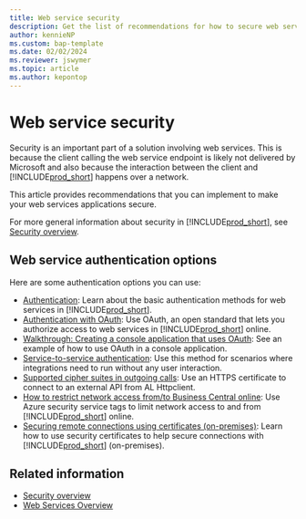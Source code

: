 ```yaml
---
title: Web service security
description: Get the list of recommendations for how to secure web services in your Business Central solution.
author: kennieNP
ms.custom: bap-template
ms.date: 02/02/2024
ms.reviewer: jswymer
ms.topic: article
ms.author: kepontop
---
```


# Web service security

Security is an important part of a solution involving web services. This is because the client calling the web service endpoint is likely not delivered by Microsoft and also because the interaction between the client and [!INCLUDE[prod_short](../includes/prod_short.md)] happens over a network.

This article provides recommendations that you can implement to make your web services applications secure.

For more general information about security in [!INCLUDE[prod_short](../includes/prod_short.md)], see  [Security overview](../security/security-and-protection.md).

## Web service authentication options

Here are some authentication options you can use:

- [Authentication](web-services-authentication.md): Learn about the basic authentication methods for web services in [!INCLUDE[prod_short](../includes/prod_short.md)].
- [Authentication with OAuth](authenticate-web-services-using-oauth.md): Use OAuth, an open standard that lets you authorize access to web services in [!INCLUDE[prod_short](../includes/prod_short.md)] online.
- [Walkthrough: Creating a console application that uses OAuth](walkthrough-authenticate-web-services-using-oauth.md): See an example of how to use OAuth in a console application.
- [Service-to-service authentication](../administration/automation-apis-using-s2s-authentication.md): Use this method for scenarios where integrations need to run without any user interaction.
- [Supported cipher suites in outgoing calls](../developer/devenv-supported-cipher-suites.md): Use an HTTPS certificate to connect to an external API from AL Httpclient.
- [How to restrict network access from/to Business Central online](../security/security-service-tags.md): Use Azure security service tags to limit network access to and from [!INCLUDE[prod_short](../includes/prod_short.md)] online.
- [Securing remote connections using certificates (on-premises)](../deployment/implement-security-certificates-production-environment.md): Learn how to use security certificates to help secure connections with [!INCLUDE[prod_short](../includes/prod_short.md)] (on-premises).

## Related information

- [Security overview](../security/security-and-protection.md)  
- [Web Services Overview](web-services.md)  
